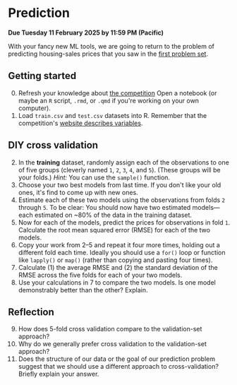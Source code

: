 # Prediction

**Due Tuesday 11 February 2025 by 11:59 PM (Pacific)**

With your fancy new ML tools, we are going to return to the problem of predicting housing-sales prices that you saw in the [first problem set](projects/project-000).

## Getting started

0. Refresh your knowledge about [the competition](https://www.kaggle.com/c/house-prices-advanced-regression-techniques/) Open a notebook (or maybe an `R` script, `.rmd`, or `.qmd` if you're working on your own computer).
1. Load `train.csv` and `test.csv` datasets into R. Remember that the competition's [website describes variables](https://www.kaggle.com/c/house-prices-advanced-regression-techniques/data).

## DIY cross validation

2. In the **training** dataset, randomly assign each of the observations to one of five groups (cleverly named `1`, `2`, `3`, `4`, and `5`). (These groups will be your folds.) *Hint:* You can use the `sample()` function.
3. Choose your two best models from last time. If you don't like your old ones, it's find to come up with new ones.
4. Estimate each of these two models using the observations from folds `2` through `5`. To be clear: You should now have two estimated models—each estimated on ~80% of the data in the training dataset.
5. Now for each of the models, predict the prices for observations in fold `1`. Calculate the root mean squared error (RMSE) for each of the two models.
6. Copy your work from 2–5 and repeat it four more times, holding out a different fold each time. Ideally you should use a `for()` loop or function like `lapply()` or `map()` (rather than copying and pasting four times).
7. Calculate (1) the average RMSE and (2) the standard deviation of the RMSE across the five folds for each of your two models.
8. Use your calculations in 7 to compare the two models. Is one model demonstrably better than the other? Explain.

## Reflection

9. How does 5-fold cross validation compare to the validation-set approach? 
10. Why do we generally prefer cross validation to the validation-set approach?
11. Does the structure of our data or the goal of our prediction problem suggest that we should use a different approach to cross-validation? Briefly explain your answer.

